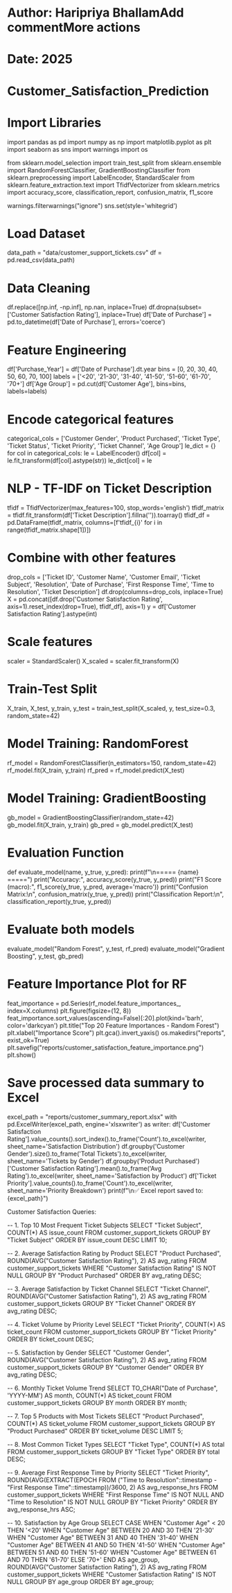 # Author: Haripriya BhallamAdd commentMore actions
# Date: 2025
# Customer_Satisfaction_Prediction
# Import Libraries
import pandas as pd
import numpy as np
import matplotlib.pyplot as plt
import seaborn as sns
import warnings
import os

from sklearn.model_selection import train_test_split
from sklearn.ensemble import RandomForestClassifier, GradientBoostingClassifier
from sklearn.preprocessing import LabelEncoder, StandardScaler
from sklearn.feature_extraction.text import TfidfVectorizer
from sklearn.metrics import accuracy_score, classification_report, confusion_matrix, f1_score

warnings.filterwarnings("ignore")
sns.set(style='whitegrid')

# Load Dataset
data_path = "data/customer_support_tickets.csv"
df = pd.read_csv(data_path)

# Data Cleaning
df.replace([np.inf, -np.inf], np.nan, inplace=True)
df.dropna(subset=['Customer Satisfaction Rating'], inplace=True)
df['Date of Purchase'] = pd.to_datetime(df['Date of Purchase'], errors='coerce')

# Feature Engineering
df['Purchase_Year'] = df['Date of Purchase'].dt.year
bins = [0, 20, 30, 40, 50, 60, 70, 100]
labels = ['<20', '21-30', '31-40', '41-50', '51-60', '61-70', '70+']
df['Age Group'] = pd.cut(df['Customer Age'], bins=bins, labels=labels)

# Encode categorical features
categorical_cols = ['Customer Gender', 'Product Purchased', 'Ticket Type', 'Ticket Status',
                    'Ticket Priority', 'Ticket Channel', 'Age Group']
le_dict = {}
for col in categorical_cols:
    le = LabelEncoder()
    df[col] = le.fit_transform(df[col].astype(str))
    le_dict[col] = le

# NLP - TF-IDF on Ticket Description
tfidf = TfidfVectorizer(max_features=100, stop_words='english')
tfidf_matrix = tfidf.fit_transform(df['Ticket Description'].fillna('')).toarray()
tfidf_df = pd.DataFrame(tfidf_matrix, columns=[f'tfidf_{i}' for i in range(tfidf_matrix.shape[1])])

# Combine with other features
drop_cols = ['Ticket ID', 'Customer Name', 'Customer Email', 'Ticket Subject',
             'Resolution', 'Date of Purchase', 'First Response Time', 'Time to Resolution',
             'Ticket Description']
df.drop(columns=drop_cols, inplace=True)
X = pd.concat([df.drop('Customer Satisfaction Rating', axis=1).reset_index(drop=True), tfidf_df], axis=1)
y = df['Customer Satisfaction Rating'].astype(int)

# Scale features
scaler = StandardScaler()
X_scaled = scaler.fit_transform(X)

# Train-Test Split
X_train, X_test, y_train, y_test = train_test_split(X_scaled, y, test_size=0.3, random_state=42)

# Model Training: RandomForest
rf_model = RandomForestClassifier(n_estimators=150, random_state=42)
rf_model.fit(X_train, y_train)
rf_pred = rf_model.predict(X_test)

# Model Training: GradientBoosting
gb_model = GradientBoostingClassifier(random_state=42)
gb_model.fit(X_train, y_train)
gb_pred = gb_model.predict(X_test)

# Evaluation Function
def evaluate_model(name, y_true, y_pred):
    print(f"\n===== {name} =====")
    print("Accuracy:", accuracy_score(y_true, y_pred))
    print("F1 Score (macro):", f1_score(y_true, y_pred, average='macro'))
    print("Confusion Matrix:\n", confusion_matrix(y_true, y_pred))
    print("Classification Report:\n", classification_report(y_true, y_pred))

# Evaluate both models
evaluate_model("Random Forest", y_test, rf_pred)
evaluate_model("Gradient Boosting", y_test, gb_pred)

# Feature Importance Plot for RF
feat_importance = pd.Series(rf_model.feature_importances_, index=X.columns)
plt.figure(figsize=(12, 8))
feat_importance.sort_values(ascending=False)[:20].plot(kind='barh', color='darkcyan')
plt.title("Top 20 Feature Importances - Random Forest")
plt.xlabel("Importance Score")
plt.gca().invert_yaxis()
os.makedirs("reports", exist_ok=True)
plt.savefig("reports/customer_satisfaction_feature_importance.png")
plt.show()

# Save processed data summary to Excel
excel_path = "reports/customer_summary_report.xlsx"
with pd.ExcelWriter(excel_path, engine='xlsxwriter') as writer:
    df['Customer Satisfaction Rating'].value_counts().sort_index().to_frame('Count').to_excel(writer, sheet_name='Satisfaction Distribution')
    df.groupby('Customer Gender').size().to_frame('Total Tickets').to_excel(writer, sheet_name='Tickets by Gender')
    df.groupby('Product Purchased')['Customer Satisfaction Rating'].mean().to_frame('Avg Rating').to_excel(writer, sheet_name='Satisfaction by Product')
    df['Ticket Priority'].value_counts().to_frame('Count').to_excel(writer, sheet_name='Priority Breakdown')
print(f"\n✅ Excel report saved to: {excel_path}")

Customer Satisfaction Queries:


-- 1. Top 10 Most Frequent Ticket Subjects
SELECT "Ticket Subject", COUNT(*) AS issue_count
FROM customer_support_tickets
GROUP BY "Ticket Subject"
ORDER BY issue_count DESC
LIMIT 10;

-- 2. Average Satisfaction Rating by Product
SELECT "Product Purchased", ROUND(AVG("Customer Satisfaction Rating"), 2) AS avg_rating
FROM customer_support_tickets
WHERE "Customer Satisfaction Rating" IS NOT NULL
GROUP BY "Product Purchased"
ORDER BY avg_rating DESC;

-- 3. Average Satisfaction by Ticket Channel
SELECT "Ticket Channel", ROUND(AVG("Customer Satisfaction Rating"), 2) AS avg_rating
FROM customer_support_tickets
GROUP BY "Ticket Channel"
ORDER BY avg_rating DESC;

-- 4. Ticket Volume by Priority Level
SELECT "Ticket Priority", COUNT(*) AS ticket_count
FROM customer_support_tickets
GROUP BY "Ticket Priority"
ORDER BY ticket_count DESC;

-- 5. Satisfaction by Gender
SELECT "Customer Gender", ROUND(AVG("Customer Satisfaction Rating"), 2) AS avg_rating
FROM customer_support_tickets
GROUP BY "Customer Gender"
ORDER BY avg_rating DESC;

-- 6. Monthly Ticket Volume Trend
SELECT TO_CHAR("Date of Purchase", 'YYYY-MM') AS month, COUNT(*) AS ticket_count
FROM customer_support_tickets
GROUP BY month
ORDER BY month;

-- 7. Top 5 Products with Most Tickets
SELECT "Product Purchased", COUNT(*) AS ticket_volume
FROM customer_support_tickets
GROUP BY "Product Purchased"
ORDER BY ticket_volume DESC
LIMIT 5;

-- 8. Most Common Ticket Types
SELECT "Ticket Type", COUNT(*) AS total
FROM customer_support_tickets
GROUP BY "Ticket Type"
ORDER BY total DESC;

-- 9. Average First Response Time by Priority
SELECT "Ticket Priority", ROUND(AVG(EXTRACT(EPOCH FROM ("Time to Resolution"::timestamp - "First Response Time"::timestamp))/3600, 2) AS avg_response_hrs
FROM customer_support_tickets
WHERE "First Response Time" IS NOT NULL AND "Time to Resolution" IS NOT NULL
GROUP BY "Ticket Priority"
ORDER BY avg_response_hrs ASC;

-- 10. Satisfaction by Age Group
SELECT
  CASE
    WHEN "Customer Age" < 20 THEN '<20'
    WHEN "Customer Age" BETWEEN 20 AND 30 THEN '21-30'
    WHEN "Customer Age" BETWEEN 31 AND 40 THEN '31-40'
    WHEN "Customer Age" BETWEEN 41 AND 50 THEN '41-50'
    WHEN "Customer Age" BETWEEN 51 AND 60 THEN '51-60'
    WHEN "Customer Age" BETWEEN 61 AND 70 THEN '61-70'
    ELSE '70+'
  END AS age_group,
  ROUND(AVG("Customer Satisfaction Rating"), 2) AS avg_rating
FROM customer_support_tickets
WHERE "Customer Satisfaction Rating" IS NOT NULL
GROUP BY age_group
ORDER BY age_group;


